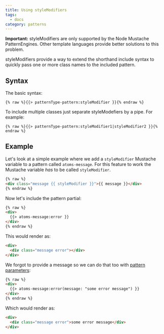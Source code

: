 ```yaml
---
title: Using styleModifiers
tags:
  - docs
category: patterns
---
```


**Important:** styleModifiers are only supported by the Node Mustache PatternEngines. Other template languages provide better solutions to this problem.

styleModifiers provide a way to extend the shorthand include syntax to quickly pass one or more class names to the included pattern.

## Syntax

The basic syntax:

    {% raw %}{{> patternType-pattern:styleModifier }}{% endraw %}

To include multiple classes just separate styleModefiers by a pipe. For example:

    {% raw %}{{> patternType-pattern:styleModifier1|styleModifier2 }}{% endraw %}

## Example

Let's look at a simple example where we add a `styleModifier` Mustache variable to a pattern called `atoms-message`. For this feature to work the Mustache variable _has_ to be called `styleModifier`.

```html
{% raw %}
<div class="message {{ styleModifier }}">{{ message }}</div>
{% endraw %}
```

Now let's include the pattern partial:

```html
{% raw %}
<div>
  {{> atoms-message:error }}
</div>
{% endraw %}
```

This would render as:

```html
<div>
  <div class="message error"></div>
</div>
```

We forgot to provide a message so we can do that too with [pattern parameters](/docs/pattern-parameters.html):

```html
{% raw %}
<div>
  {{> atoms-message:error(message: "some error message") }}
</div>
{% endraw %}
```

Which would render as:

```html
<div>
  <div class="message error">some error message</div>
</div>
```
